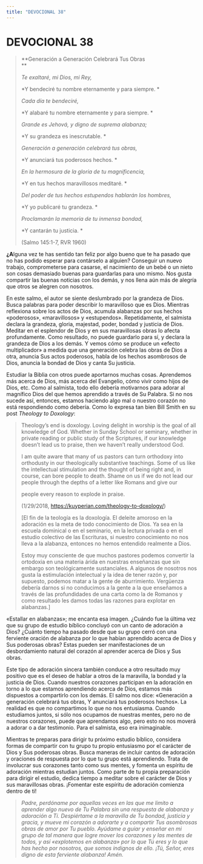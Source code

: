 ```yaml
---
title: "DEVOCIONAL 38"
---
```

# DEVOCIONAL 38

> **Generación a Generación Celebrará Tus Obras  
> **
>
> *Te exaltaré, mi Dios, mi Rey,*
>
> *Y bendeciré tu nombre eternamente y para siempre. *
>
> *Cada día te bendeciré,*
>
> *Y alabaré tu nombre eternamente y para siempre. *
>
> *Grande es Jehová, y digno de suprema alabanza;*
>
> *Y su grandeza es inescrutable. *
>
> *Generación a generación celebrará tus obras,*
>
> *Y anunciará tus poderosos hechos. *
>
> *En la hermosura de la gloria de tu magnificencia,*
>
> *Y en tus hechos maravillosos meditaré. *
>
> *Del poder de tus hechos estupendos hablarán los hombres,*
>
> *Y yo publicaré tu grandeza. *
>
> *Proclamarán la memoria de tu inmensa bondad,*
>
> *Y cantarán tu justicia. *
>
> (Salmo 145:1-7, RVR 1960)

**¿A**lguna vez te has sentido tan feliz por algo bueno que te ha pasado
que no has podido esperar para contárselo a alguien? Conseguir un nuevo
trabajo, comprometerse para casarse, el nacimiento de un bebé o un nieto
son cosas demasiado buenas para guardarlas para uno mismo. Nos gusta
compartir las buenas noticias con los demás, y nos llena aún más de
alegría que otros se alegren con nosotros.

En este salmo, el autor se siente deslumbrado por la grandeza de Dios.
Busca palabras para poder describir lo maravilloso que es Dios. Mientras
reflexiona sobre los actos de Dios, acumula alabanzas por sus hechos
«poderosos», «maravillosos» y «estupendos». Repetidamente, el salmista
declara la grandeza, gloria, majestad, poder, bondad y justicia de Dios.
Meditar en el esplendor de Dios y en sus maravillosas obras lo afecta
profundamente. Como resultado, no puede guardarlo para sí, y declara la
grandeza de Dios a los demás. Y vemos cómo se produce un «efecto
multiplicador» a medida que una generación celebra las obras de Dios a
otra, anuncia Sus actos poderosos, habla de los hechos asombrosos de
Dios, anuncia la bondad de Dios y canta Su justicia.

Estudiar la Biblia con otros puede aportarnos muchas cosas. Aprendemos
más acerca de Dios, más acerca del Evangelio, cómo vivir como hijos de
Dios, etc. Como al salmista, todo ello debería motivarnos para adorar al
magnífico Dios del que hemos aprendido a través de Su Palabra. Si no nos
sucede así, entonces, estamos haciendo algo mal o nuestro corazón no
está respondiendo como debería. Como lo expresa tan bien Bill Smith en
su post *Theology to Doxology*:

> Theology’s end is doxology. Loving delight in worship is the goal of
> all knowledge of God. Whether in Sunday School or seminary, whether in
> private reading or public study of the Scriptures, if our knowledge
> doesn’t lead us to praise, then we haven’t really understood God.
>
> I am quite aware that many of us pastors can turn orthodoxy into
> orthodusty in our theologically substantive teachings. Some of us like
> the intellectual stimulation and the thought of being right and, in
> course, can bore people to death. Shame on us if we do not lead our
> people through the depths of a letter like Romans and give our
>
> people every reason to explode in praise.
>
> (1/29/2018, https://kuyperian.com/theology-to-doxology/)
>
> \[El fin de la teología es la doxología. El deleite amoroso en la
> adoración es la meta de todo conocimiento de Dios. Ya sea en la
> escuela dominical o en el seminario, en la lectura privada o en el
> estudio colectivo de las Escrituras, si nuestro conocimiento no nos
> lleva a la alabanza, entonces no hemos entendido realmente a Dios.
>
> Estoy muy consciente de que muchos pastores podemos convertir la
> ortodoxia en una materia árida en nuestras enseñanzas que sin embargo
> son teológicamente sustanciales. A algunos de nosotros nos gusta la
> estimulación intelectual y la idea de tener razón y, por supuesto,
> podemos matar a la gente de aburrimiento. Vergüenza debería darnos si
> no conducimos a la gente a la que enseñamos a través de las
> profundidades de una carta como la de Romanos y como resultado les
> damos todas las razones para explotar en alabanzas.\]

«Estallar en alabanzas»; me encanta esa imagen. ¿Cuándo fue la última
vez que su grupo de estudio bíblico concluyó con un canto de adoración a
Dios? ¿Cuánto tiempo ha pasado desde que su grupo cerró con una
ferviente oración de alabanza por lo que habían aprendido acerca de Dios
y Sus poderosas obras? Estas pueden ser manifestaciones de un
desbordamiento natural del corazón al aprender acerca de Dios y Sus
obras.

Este tipo de adoración sincera también conduce a otro resultado muy
positivo que es el deseo de hablar a otros de la maravilla, la bondad y
la justicia de Dios. Cuando nuestros corazones participan en la
adoración en torno a lo que estamos aprendiendo acerca de Dios, estamos
más dispuestos a compartirlo con los demás. El salmo nos dice:
«Generación a generación celebrará tus obras, Y anunciará tus poderosos
hechos»*.* La realidad es que no compartimos lo que no nos entusiasma.
Cuando estudiamos juntos, si sólo nos ocupamos de nuestras mentes, pero
no de nuestros corazones, puede que aprendamos algo, pero esto no nos
moverá a adorar o a dar testimonio. Para el salmista, eso era
inimaginable.

Mientras te preparas para dirigir tu próximo estudio bíblico, considera
formas de compartir con tu grupo tu propio entusiasmo por el carácter de
Dios y Sus poderosas obras. Busca maneras de incluir cantos de adoración
y oraciones de respuesta por lo que tu grupo está aprendiendo. Trata de
involucrar sus corazones tanto como sus mentes, y fomenta un espíritu de
adoración mientras estudian juntos. Como parte de tu propia preparación
para dirigir el estudio, dedica tiempo a meditar sobre el carácter de
Dios y sus maravillosas obras. ¡Fomentar este espíritu de adoración
comienza dentro de ti!

> *Padre, perdóname por aquellas veces en las que me limito a aprender
> algo nuevo de Tu Palabra sin una respuesta de alabanza y adoración a
> Ti. Despiértame a la maravilla de Tu bondad, justicia y gracia, y
> mueve mi corazón a adorarte y a compartir Tus asombrosas obras de amor
> por Tu pueblo. Ayúdame a guiar y enseñar en mi grupo de tal manera que
> logre mover los corazones y las mentes de todos, y así «explotemos en
> alabanza» por lo que Tú eres y lo que has hecho por nosotros, que
> somos indignos de ello. ¡Tú, Señor, eres digno de esta ferviente
> alabanza! Amén.*
